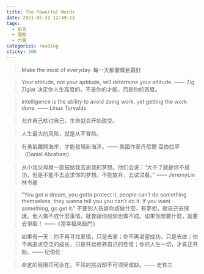 ```yaml
---
title: The Powerful Words
date: 2021-05-31 12:49:13
tags:
  - 名言
  - 激励
  - 力量
categories: reading
sticky: 100
---
```


> Make the most of everyday.
> 每一天都要做到最好

> Your attitude, not your aptitude, will determine your altitude. —— Zig Ziglar
> 决定你人生高度的，不是你的才能，而是你的态度。

> Intelligence is the ability to avoid doing work, yet getting the work done. —— Linus Torvalds

> 允许自己检讨自己，生命就会开始改变。

> 人生最大的风险，就是从不冒险。

> 有勇氣離開海岸，才能發現新海洋。—— 美國作家丹尼爾‧亞伯拉罕（Daniel Abraham）

> 从小我父母就一直鼓励我去追我的梦想。他们会说：“大不了就是你不成功，但是不能不去追求你的梦想。不能放弃，去试试看。” —— JeremyLin 林书豪

> "You got a dream, you gotta protect it. people can’t do something themselves, they wanna tell you you can’t do it. If you want something, go get it." 
> 不要別人告訴你該做什麼，有夢想，就自己去保護。他人做不成什麼事情，就會跟你說你也做不成。如果你想要什麼，就要去爭取！ ——《當幸福來敲門》

> 如果有一天：你不再寻找爱情，只是去爱；你不再渴望成功，只是去做；你不再追求空泛的成长，只是开始修养自己的性情；你的人生一切，才真正开始。—— 纪伯伦

> 命定的局限尽可永在，不屈的挑战却不可须臾或缺。—— 史铁生

